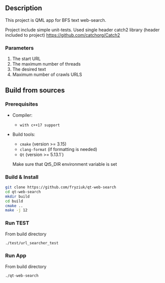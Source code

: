 
## Description
This project is QML app for BFS text web-search.

Project include simple unit-tests. 
Used single header catch2 library (header included to project)
https://github.com/catchorg/Catch2

### Parameters
1. The start URL
2. The maximum number of threads
3. The desired text
4. Maximum number of crawls URLS

## Build from sources

### Prerequisites
* Compiler:
  - `with c++17 support`
* Build tools:
  - `cmake` (version >= 3.15)
  - `clang-format` (if formatting is needed)
  - `Qt` (version >= 5.13.1`)
  
  Make sure that Qt5_DIR environment variable is set

### Build & Install

```bash
git clone https://github.com/fryziuk/qt-web-search
cd qt-web-search
mkdir build
cd build
cmake ..
make -j 12
```

### Run TEST
From build directory
```bash
./test/url_searcher_test
```

### Run App
From build directory
```bash
./qt-web-search
```


